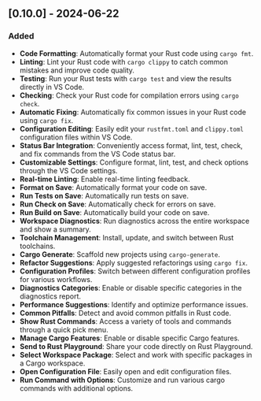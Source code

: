 ## [0.10.0] - 2024-06-22

### Added
- **Code Formatting**: Automatically format your Rust code using `cargo fmt`.
- **Linting**: Lint your Rust code with `cargo clippy` to catch common mistakes and improve code quality.
- **Testing**: Run your Rust tests with `cargo test` and view the results directly in VS Code.
- **Checking**: Check your Rust code for compilation errors using `cargo check`.
- **Automatic Fixing**: Automatically fix common issues in your Rust code using `cargo fix`.
- **Configuration Editing**: Easily edit your `rustfmt.toml` and `clippy.toml` configuration files within VS Code.
- **Status Bar Integration**: Conveniently access format, lint, test, check, and fix commands from the VS Code status bar.
- **Customizable Settings**: Configure format, lint, test, and check options through the VS Code settings.
- **Real-time Linting**: Enable real-time linting feedback.
- **Format on Save**: Automatically format your code on save.
- **Run Tests on Save**: Automatically run tests on save.
- **Run Check on Save**: Automatically check for errors on save.
- **Run Build on Save**: Automatically build your code on save.
- **Workspace Diagnostics**: Run diagnostics across the entire workspace and show a summary.
- **Toolchain Management**: Install, update, and switch between Rust toolchains.
- **Cargo Generate**: Scaffold new projects using `cargo-generate`.
- **Refactor Suggestions**: Apply suggested refactorings using `cargo fix`.
- **Configuration Profiles**: Switch between different configuration profiles for various workflows.
- **Diagnostics Categories**: Enable or disable specific categories in the diagnostics report.
- **Performance Suggestions**: Identify and optimize performance issues.
- **Common Pitfalls**: Detect and avoid common pitfalls in Rust code.
- **Show Rust Commands**: Access a variety of tools and commands through a quick pick menu.
- **Manage Cargo Features**: Enable or disable specific Cargo features.
- **Send to Rust Playground**: Share your code directly on Rust Playground.
- **Select Workspace Package**: Select and work with specific packages in a Cargo workspace.
- **Open Configuration File**: Easily open and edit configuration files.
- **Run Command with Options**: Customize and run various cargo commands with additional options.